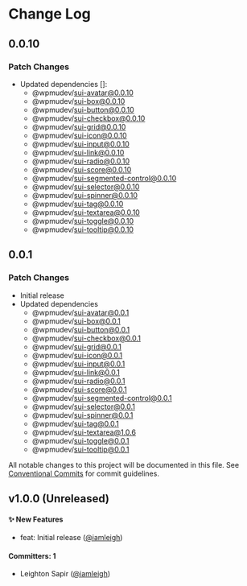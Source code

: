 # Change Log

## 0.0.10

### Patch Changes

- Updated dependencies []:
  - @wpmudev/sui-avatar@0.0.10
  - @wpmudev/sui-box@0.0.10
  - @wpmudev/sui-button@0.0.10
  - @wpmudev/sui-checkbox@0.0.10
  - @wpmudev/sui-grid@0.0.10
  - @wpmudev/sui-icon@0.0.10
  - @wpmudev/sui-input@0.0.10
  - @wpmudev/sui-link@0.0.10
  - @wpmudev/sui-radio@0.0.10
  - @wpmudev/sui-score@0.0.10
  - @wpmudev/sui-segmented-control@0.0.10
  - @wpmudev/sui-selector@0.0.10
  - @wpmudev/sui-spinner@0.0.10
  - @wpmudev/sui-tag@0.0.10
  - @wpmudev/sui-textarea@0.0.10
  - @wpmudev/sui-toggle@0.0.10
  - @wpmudev/sui-tooltip@0.0.10

## 0.0.1

### Patch Changes

- Initial release
- Updated dependencies
  - @wpmudev/sui-avatar@0.0.1
  - @wpmudev/sui-box@0.0.1
  - @wpmudev/sui-button@0.0.1
  - @wpmudev/sui-checkbox@0.0.1
  - @wpmudev/sui-grid@0.0.1
  - @wpmudev/sui-icon@0.0.1
  - @wpmudev/sui-input@0.0.1
  - @wpmudev/sui-link@0.0.1
  - @wpmudev/sui-radio@0.0.1
  - @wpmudev/sui-score@0.0.1
  - @wpmudev/sui-segmented-control@0.0.1
  - @wpmudev/sui-selector@0.0.1
  - @wpmudev/sui-spinner@0.0.1
  - @wpmudev/sui-tag@0.0.1
  - @wpmudev/sui-textarea@1.0.6
  - @wpmudev/sui-toggle@0.0.1
  - @wpmudev/sui-tooltip@0.0.1

All notable changes to this project will be documented in this file. See
[Conventional Commits](https://conventionalcommits.org/) for commit guidelines.

## v1.0.0 (Unreleased)

#### ✨ New Features

- feat: Initial release ([@iamleigh](https://github.com/iamleigh))

#### Committers: 1

- Leighton Sapir ([@iamleigh](https://github.com/iamleigh))
